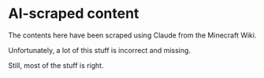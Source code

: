 # AI-scraped content

The contents here have been scraped using Claude from the Minecraft Wiki.

Unfortunately, a lot of this stuff is incorrect and missing.

Still, most of the stuff is right.

